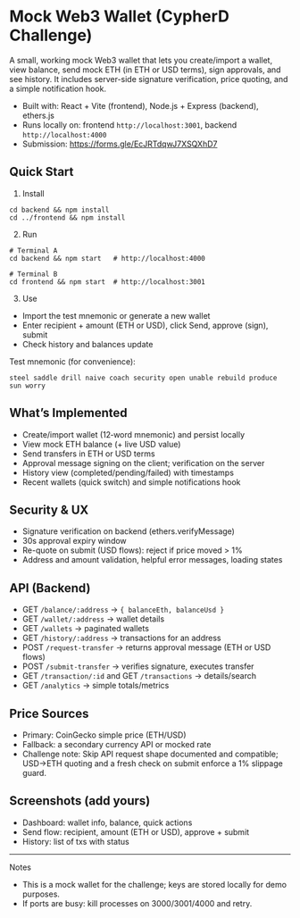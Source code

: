 # Mock Web3 Wallet (CypherD Challenge)

A small, working mock Web3 wallet that lets you create/import a wallet, view balance, send mock ETH (in ETH or USD terms), sign approvals, and see history. It includes server-side signature verification, price quoting, and a simple notification hook.

- Built with: React + Vite (frontend), Node.js + Express (backend), ethers.js
- Runs locally on: frontend `http://localhost:3001`, backend `http://localhost:4000`
- Submission: https://forms.gle/EcJRTdqwJ7XSQXhD7

## Quick Start

1) Install
```
cd backend && npm install
cd ../frontend && npm install
```

2) Run
```
# Terminal A
cd backend && npm start   # http://localhost:4000

# Terminal B
cd frontend && npm start  # http://localhost:3001
```

3) Use
- Import the test mnemonic or generate a new wallet
- Enter recipient + amount (ETH or USD), click Send, approve (sign), submit
- Check history and balances update

Test mnemonic (for convenience):
```
steel saddle drill naive coach security open unable rebuild produce sun worry
```

## What’s Implemented

- Create/import wallet (12‑word mnemonic) and persist locally
- View mock ETH balance (+ live USD value)
- Send transfers in ETH or USD terms
- Approval message signing on the client; verification on the server
- History view (completed/pending/failed) with timestamps
- Recent wallets (quick switch) and simple notifications hook

## Security & UX

- Signature verification on backend (ethers.verifyMessage)
- 30s approval expiry window
- Re-quote on submit (USD flows): reject if price moved > 1%
- Address and amount validation, helpful error messages, loading states

## API (Backend)

- GET `/balance/:address` → `{ balanceEth, balanceUsd }`
- GET `/wallet/:address` → wallet details
- GET `/wallets` → paginated wallets
- GET `/history/:address` → transactions for an address
- POST `/request-transfer` → returns approval message (ETH or USD flows)
- POST `/submit-transfer` → verifies signature, executes transfer
- GET `/transaction/:id` and GET `/transactions` → details/search
- GET `/analytics` → simple totals/metrics

## Price Sources

- Primary: CoinGecko simple price (ETH/USD)
- Fallback: a secondary currency API or mocked rate
- Challenge note: Skip API request shape documented and compatible; USD→ETH quoting and a fresh check on submit enforce a 1% slippage guard.

## Screenshots (add yours)

- Dashboard: wallet info, balance, quick actions
- Send flow: recipient, amount (ETH or USD), approve + submit
- History: list of txs with status

---

Notes
- This is a mock wallet for the challenge; keys are stored locally for demo purposes.
- If ports are busy: kill processes on 3000/3001/4000 and retry.
